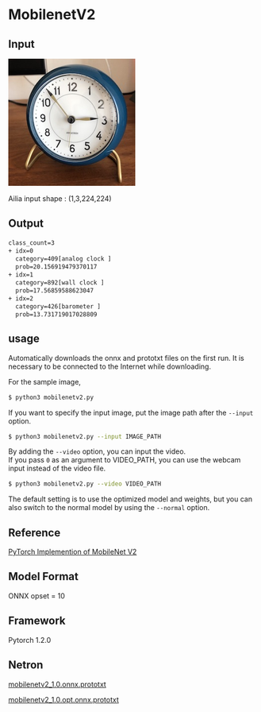 # MobilenetV2

## Input

![Input](clock.jpg)

Ailia input shape : (1,3,224,224)  

## Output
```
class_count=3
+ idx=0
  category=409[analog clock ]
  prob=20.156919479370117
+ idx=1
  category=892[wall clock ]
  prob=17.56859588623047
+ idx=2
  category=426[barometer ]
  prob=13.731719017028809
```

## usage
Automatically downloads the onnx and prototxt files on the first run.
It is necessary to be connected to the Internet while downloading.

For the sample image,
``` bash
$ python3 mobilenetv2.py
```

If you want to specify the input image, put the image path after the `--input` option.  
```bash
$ python3 mobilenetv2.py --input IMAGE_PATH
```

By adding the `--video` option, you can input the video.   
If you pass `0` as an argument to VIDEO_PATH, you can use the webcam input instead of the video file.
```bash
$ python3 mobilenetv2.py --video VIDEO_PATH
```

The default setting is to use the optimized model and weights, but you can also switch to the normal model by using the `--normal` option.

## Reference

[PyTorch Implemention of MobileNet V2](https://github.com/d-li14/mobilenetv2.pytorch)

## Model Format

ONNX opset = 10

## Framework

Pytorch 1.2.0

## Netron

[mobilenetv2_1.0.onnx.prototxt](https://netron.app/?url=https://storage.googleapis.com/ailia-models/mobilenetv2/mobilenetv2_1.0.onnx.prototxt)

[mobilenetv2_1.0.opt.onnx.prototxt](https://netron.app/?url=https://storage.googleapis.com/ailia-models/mobilenetv2/mobilenetv2_1.0.opt.onnx.prototxt)
